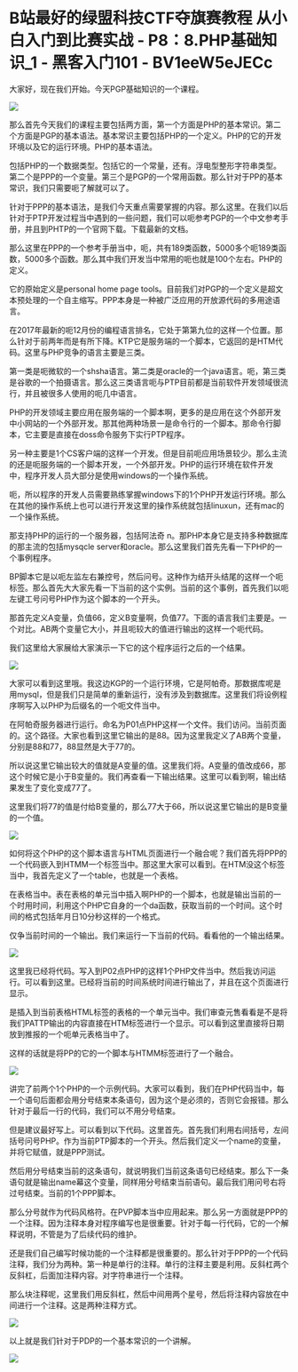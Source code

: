 # B站最好的绿盟科技CTF夺旗赛教程 从小白入门到比赛实战 - P8：8.PHP基础知识_1 - 黑客入门101 - BV1eeW5eJECc

大家好，现在我们开始。今天PGP基础知识的一个课程。

![](img/48ed51e4e4846f247d94611960199af5_1.png)

那么首先今天我们的课程主要包括两方面，第一个方面是PHP的基本常识。第二个方面是PGP的基本语法。基本常识主要包括PHP的一个定义。PHP的它的开发环境以及它的运行环境。PHP的基本语法。

包括PHP的一个数据类型。包括它的一个常量，还有。浮电型整形字符串类型。第二个是PPP的一个变量。第三个是PGP的一个常用函数。那么针对于PP的基本常识，我们只需要呃了解就可以了。

针对于PPP的基本语法，是我们今天重点需要掌握的内容。那么这里。在我们以后针对于PTP开发过程当中遇到的一些问题，我们可以呃参考PGP的一个中文参考手册，并且到PHTP的一个官网下载。下载最新的文档。

那么这里在PPP的一个参考手册当中，呃，共有189类函数，5000多个呃189类函数，5000多个函数。那么其中我们开发当中常用的呃也就是100个左右。PHP的定义。

它的原始定义是personal home page tools。目前我们对PGP的一个定义是超文本预处理的一个自主缩写。PPP本身是一种被广泛应用的开放源代码的多用途语言。

在2017年最新的呃12月份的编程语言排名，它处于第第九位的这样一个位置。那么针对于前两年而是有所下降。KTP它是服务端的一个脚本，它返回的是HTM代码。这里与PHP竞争的语言主要是三类。

第一类是呃微软的一个shsha语言。第二类是oracle的一个java语言。呃，第三类是谷歌的一个拍摄语言。那么这三类语言呃与PTP目前都是当前软件开发领域很流行，并且被很多人使用的呃几中语言。

PHP的开发领域主要应用在服务端的一个脚本啊，更多的是应用在这个外部开发中小网站的一个外部开发。那其他两种场景一是命令行的一个脚本。那命令行脚本，它主要是直接在doss命令服务下实行PTP程序。

另一种主要是1个CS客户端的这样一个开发。但是目前呃应用场景较少。那么主流的还是呃服务端的一个脚本开发，一个外部开发。PHP的运行环境在软件开发中，程序开发人员大部分是使用windows的一个操作系统。

呃，所以程序的开发人员需要熟练掌握windows下的1个PHP开发运行环境。那么在其他的操作系统上也可以进行开发这里的操作系统就包括linuxun，还有mac的一个操作系统。

那支持PHP的运行的一个服务器，包括阿法奇 n。那PHP本身它是支持多种数据库的那主流的包括mysqcle server和oracle。那么这里我们首先先看一下PHP的一个事例程序。

BP脚本它是以呃左监左右兼控号，然后问号。这种作为结开头结尾的这样一个呃标签。那么首先大大家先看一下当前的这个实例。当前的这个事例，首先我们以呃左键工号问号PHP作为这个脚本的一个开头。

那首先定义A变量，负值66，定义B变量啊，负值77。下面的语言我们主要是。一个对比。AB两个变量它大小，并且呃较大的值进行输出的这样一个呃代码。

我们这里给大家展给大家演示一下它的这个程序运行之后的一个结果。

![](img/48ed51e4e4846f247d94611960199af5_3.png)

大家可以看到这里哦。我这边KGP的一个运行环境，它是阿帕奇。那数据库呢是用mysql，但是我们只是简单的重新运行，没有涉及到数据库。这里我们将设例程序啊写入以PHP为后缀名的一个呃文件当中。

在阿帕奇服务器进行运行。命名为P01点PHP这样一个文件。我们访问。当前页面的。这个路径。大家也看到这里它输出的是88。因为这里我定义了AB两个变量，分别是88和77，88显然是大于77的。

所以说这里它输出较大的值就是A变量的值。这里我们将。A变量的值改成66，那这个时候它是小于B变量的。我们再查看一下输出结果。这里可以看到啊，输出结果发生了变化变成77了。

这里我们将77的值是付给B变量的，那么77大于66，所以说这里它输出的是B变量的一个值。

![](img/48ed51e4e4846f247d94611960199af5_5.png)

如何将这个PHP的这个脚本语言与HTML页面进行一个融合呢？我们首先将PPP的一个代码嵌入到HTMM一个标签当中。那这里大家可以看到。在HTM没这个标签当中，我首先定义了一个table，也就是一个表格。

在表格当中。表在表格的单元当中插入啊PHP的一个脚本，也就是输出当前的一个时用时间，利用这个PHP它自身的一个da函数，获取当前的一个时间。这个时间的格式包括年月日10分秒这样的一个格式。

仅争当前时间的一个输出。我们来运行一下当前的代码。看看他的一个输出结果。

![](img/48ed51e4e4846f247d94611960199af5_7.png)

这里我已经将代码。写入到P02点PHP的这样1个PHP文件当中。然后我访问运行。可以看到这里。已经将当前的时间系统时间进行输出了，并且在这个页面进行显示。

是插入到当前表格HTML标签的表格的一个单元当中。我们审查元售看看是不是将我们PATTP输出的内容直接在HTM标签进行一个显示。可以看到这里直接将日期放到推报的一个呃单元表格当中了。

这样的话就是将PP的它的一个脚本与HTMM标签进行了一个融合。

![](img/48ed51e4e4846f247d94611960199af5_9.png)

讲完了前两个1个PHP的一个示例代码。大家可以看到，我们在PHP代码当中，每一个语句后面都会用分号结束本条语句，因为这个是必须的，否则它会报错。那么针对于最后一行的代码，我们可以不用分号结束。

但是建议最好写上。可以看到以下代码。这里首先。首先我们利用右间括号，左间括号问号PHP。作为当前PTP脚本的一个开头。然后我们定义一个name的变量，并将它赋值，就是PPP测试。

然后用分号结束当前的这条语句，就说明我们当前这条语句已经结束。那么下一条语句就是输出name幕这个变量，同样用分号结束当前语句。最后我们用问号右将过号结束。当前的1个PPP脚本。

那么分号就作为代码风格符。在PVP脚本当中应用起来。那么另一方面就是PPP的一个注释。因为注释本身对程序编写也是很重要。针对于每一行代码，它的一个解释说明，不管是为了后续代码的维护。

还是我们自己编写时候功能的一个注释都是很重要的。那么针对于PPP的一个代码注释，我们分为两种。第一种是单行的注释。单行的注释主要是利用。反斜杠两个反斜杠，后面加注释内容。对字符串进行一个注释。

那么块注释呢，这里我们用反斜杠，然后中间用两个星号，然后将注释内容放在中间进行一个注释。这是两种注释方式。



![](img/48ed51e4e4846f247d94611960199af5_11.png)

以上就是我们针对于PDP的一个基本常识的一个讲解。

![](img/48ed51e4e4846f247d94611960199af5_13.png)